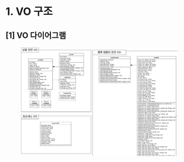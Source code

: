 # 1. VO 구조

## \[1] VO 다이어그램

<figure><img src="../../../../.gitbook/assets/image (8) (1).png" alt=""><figcaption></figcaption></figure>

